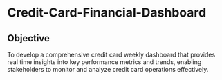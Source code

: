 # Credit-Card-Financial-Dashboard

## Objective
To develop a comprehensive credit card weekly dashboard that provides real time insights into key performance metrics and trends, enabling stakeholders to monitor and analyze credit card operations effectively.
